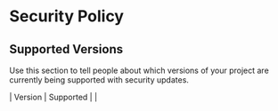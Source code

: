 # Security Policy

## Supported Versions

Use this section to tell people about which versions of your project are
currently being supported with security updates.

| Version | Supported          |
| 